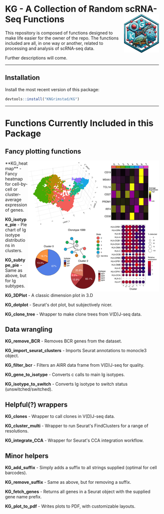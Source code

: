 <h1>
  KG - A Collection of Random scRNA-Seq Functions&nbsp;<img align = "right" src = "images/KG_logotype.png" width = "114.3" height = "127.275">
</h1>

This repository is composed of functions designed to make life easier for the owner of the repo. The functions included are all, in one way or another, related to processing and analysis of scRNA-seq data. 

Further descriptions will come.

---
## Installation
Install the most recent version of this package: 
```r
devtools::install("KNGrimstad/KG")
```
---
# Functions Currently Included in this Package
## Fancy plotting functions
<img align = "right" src = "images/example_plots.png" width = "430" height = "430">
**KG_heatmap** - Fancy heatmap for cell-by-cell or cluster-average expression of genes.

**KG_isotype_pie** - Pie chart of Ig isotype distributions in clusters.

**KG_subtype_pie** - Same as above, but for Ig subtypes.

**KG_3DPlot** - A classic dimension plot in 3.D

**KG_dotplot** - Seurat's dot plot, but subjectively nicer.

**KG_clone_tree** - Wrapper to make clone trees from V(D)J-seq data.

## Data wrangling
**KG_remove_BCR** - Removes BCR genes from the dataset. 

**KG_import_seurat_clusters** - Imports Seurat annotations to monocle3 object.

**KG_filter_bcr** - Filters an AIRR data frame from V(D)J-seq for quality.

**KG_gene_to_isotype** - Converts c calls to main Ig isotypes.

**KG_isotype_to_switch** - Converts Ig isotype to switch status (unswitched/switched).

## Helpful(?) wrappers
**KG_clones** - Wrapper to call clones in V(D)J-seq data.

**KG_cluster_multi** - Wrapper to run Seurat's FindClusters for a range of resolutions.

**KG_integrate_CCA** - Wrapper for Seurat's CCA integration workflow. 

## Minor helpers
**KG_add_suffix** - Simply adds a suffix to all strings supplied (optimal for cell barcodes).

**KG_remove_suffix** - Same as above, but for removing a suffix.

**KG_fetch_genes** - Returns all genes in a Seurat object with the supplied gene name prefix.

**KG_plot_to_pdf** - Writes plots to PDF, with customizable layouts.
